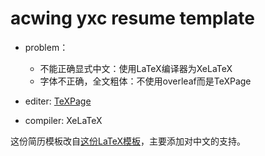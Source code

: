 # acwing yxc resume template

+ problem：
  + 不能正确显式中文：使用LaTeX编译器为XeLaTeX
  + 字体不正确，全文粗体：不使用overleaf而是TeXPage

+ editer: [TeXPage](https://texpage.com/)
+ compiler: XeLaTeX

这份简历模板改自[这份LaTeX模板](http://www.latextemplates.com/template/medium-length-professional-cv)，主要添加对中文的支持。
